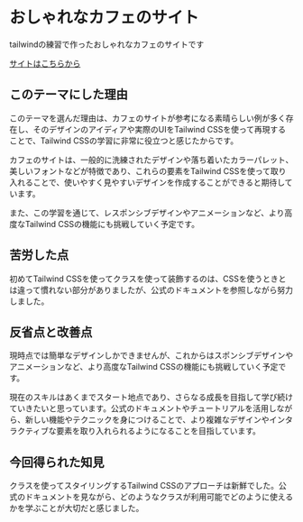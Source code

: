 # おしゃれなカフェのサイト

tailwindの練習で作ったおしゃれなカフェのサイトです

[サイトはこちらから](https://mikun-m.github.io/React-zakka/)

## このテーマにした理由

このテーマを選んだ理由は、カフェのサイトが参考になる素晴らしい例が多く存在し、そのデザインのアイディアや実際のUIをTailwind CSSを使って再現することで、Tailwind CSSの学習に非常に役立つと感じたからです。

カフェのサイトは、一般的に洗練されたデザインや落ち着いたカラーパレット、美しいフォントなどが特徴であり、これらの要素をTailwind CSSを使って取り入れることで、使いやすく見やすいデザインを作成することができると期待しています。

また、この学習を通じて、レスポンシブデザインやアニメーションなど、より高度なTailwind CSSの機能にも挑戦していく予定です。


## 苦労した点

初めてTailwind CSSを使ってクラスを使って装飾するのは、CSSを使うときとは違って慣れない部分がありましたが、公式のドキュメントを参照しながら努力しました。


## 反省点と改善点
現時点では簡単なデザインしかできませんが、これからはスポンシブデザインやアニメーションなど、より高度なTailwind CSSの機能にも挑戦していく予定です。

現在のスキルはあくまでスタート地点であり、さらなる成長を目指して学び続けていきたいと思っています。公式のドキュメントやチュートリアルを活用しながら、新しい機能やテクニックを身につけることで、より複雑なデザインやインタラクティブな要素を取り入れられるようになることを目指しています。


## 今回得られた知見
クラスを使ってスタイリングするTailwind CSSのアプローチは新鮮でした。公式のドキュメントを見ながら、どのようなクラスが利用可能でどのように使えるかを学ぶことが大切だと感じました。